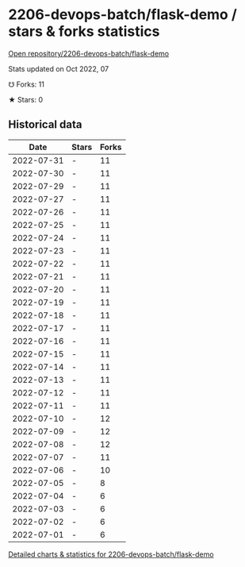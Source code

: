 # 2206-devops-batch/flask-demo / stars & forks statistics

[Open repository/2206-devops-batch/flask-demo](https://github.com/2206-devops-batch/flask-demo)

Stats updated on Oct 2022, 07

☋ Forks: 11

★ Stars: 0

## Historical data
| Date | Stars | Forks |
|------|-------|-------|
| 2022-07-31 | - | 11 | 
| 2022-07-30 | - | 11 | 
| 2022-07-29 | - | 11 | 
| 2022-07-27 | - | 11 | 
| 2022-07-26 | - | 11 | 
| 2022-07-25 | - | 11 | 
| 2022-07-24 | - | 11 | 
| 2022-07-23 | - | 11 | 
| 2022-07-22 | - | 11 | 
| 2022-07-21 | - | 11 | 
| 2022-07-20 | - | 11 | 
| 2022-07-19 | - | 11 | 
| 2022-07-18 | - | 11 | 
| 2022-07-17 | - | 11 | 
| 2022-07-16 | - | 11 | 
| 2022-07-15 | - | 11 | 
| 2022-07-14 | - | 11 | 
| 2022-07-13 | - | 11 | 
| 2022-07-12 | - | 11 | 
| 2022-07-11 | - | 11 | 
| 2022-07-10 | - | 12 | 
| 2022-07-09 | - | 12 | 
| 2022-07-08 | - | 12 | 
| 2022-07-07 | - | 11 | 
| 2022-07-06 | - | 10 | 
| 2022-07-05 | - | 8 | 
| 2022-07-04 | - | 6 | 
| 2022-07-03 | - | 6 | 
| 2022-07-02 | - | 6 | 
| 2022-07-01 | - | 6 | 


[Detailed charts & statistics for 2206-devops-batch/flask-demo](https://reviewgithub.com/rep/2206-devops-batch/flask-demo)
